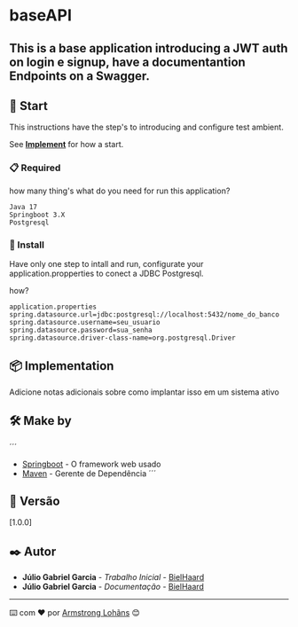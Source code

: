 # baseAPI
<h2>This is a base application introducing a JWT auth on login e signup, have a documentantion Endpoints on a Swagger.</h2>

## 🚀 Start

This instructions have the step's to introducing and configure test ambient.

See **[Implement](#-implanta%C3%A7%C3%A3o)** for how a start.

### 📋 Required

how many thing's what do you need for run this application?

```
Java 17
Springboot 3.X
Postgresql

```

### 🔧 Install

Have only one step to intall and run, configurate your application.propperties to conect a JDBC Postgresql.

how? 



```
application.properties
spring.datasource.url=jdbc:postgresql://localhost:5432/nome_do_banco
spring.datasource.username=seu_usuario
spring.datasource.password=sua_senha
spring.datasource.driver-class-name=org.postgresql.Driver
```

## 📦 Implementation

Adicione notas adicionais sobre como implantar isso em um sistema ativo

## 🛠️ Make by

´´´
* [Springboot](https://docs.spring.io/spring-framework/reference/index.html) - O framework web usado
* [Maven](https://maven.apache.org/) - Gerente de Dependência
´´´

## 📌 Versão

[1.0.0]

## ✒️ Autor

* **Júlio Gabriel Garcia** - *Trabalho Inicial* - [BielHaard]([https://github.com/linkParaPerfil](https://github.com/BielHaard/))
* **Júlio Gabriel Garcia** - *Documentação* - [BielHaard]([https://github.com/linkParaPerfil](https://github.com/BielHaard/))


---
⌨️ com ❤️ por [Armstrong Lohãns](https://gist.github.com/lohhans) 😊
